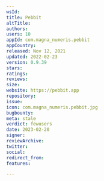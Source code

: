 ```yaml
---
wsId: 
title: Pebbit
altTitle: 
authors: 
users: 10
appId: com.magna_numeris.pebbit
appCountry: 
released: Nov 12, 2021
updated: 2022-02-23
version: 0.9.39
stars: 
ratings: 
reviews: 
size: 
website: https://pebbit.app
repository: 
issue: 
icon: com.magna_numeris.pebbit.jpg
bugbounty: 
meta: stale
verdict: fewusers
date: 2023-02-20
signer: 
reviewArchive: 
twitter: 
social: 
redirect_from: 
features: 

---
```



